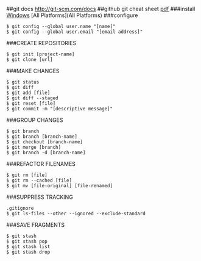 ##git docs
http://git-scm.com/docs
##github git cheat sheet [pdf](https://training.github.com/kit/downloads/github-git-cheat-sheet.pdf)
###install
[Windows](https://windows.github.com) [All Platforms](All Platforms)
###configure
```
$ git config --global user.name "[name]"
$ git config --global user.email "[email address]"
```
###CREATE REPOSITORIES
```
$ git init [project-name]
$ git clone [url]
```
###MAKE CHANGES
```
$ git status
$ git diff
$ git add [file]
$ git diff --staged
$ git reset [file]
$ git commit -m "[descriptive message]"
```
###GROUP CHANGES
```
$ git branch
$ git branch [branch-name]
$ git checkout [branch-name]
$ git merge [branch]
$ git branch -d [branch-name]
```
###REFACTOR FILENAMES
```
$ git rm [file]
$ git rm --cached [file]
$ git mv [file-original] [file-renamed]
```
###SUPPRESS TRACKING
```
.gitignore
$ git ls-files --other --ignored --exclude-standard
```
###SAVE FRAGMENTS
```
$ git stash
$ git stash pop
$ git stash list
$ git stash drop
```
